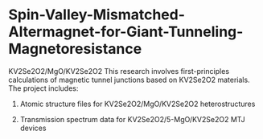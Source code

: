 # Spin-Valley-Mismatched-Altermagnet-for-Giant-Tunneling-Magnetoresistance
KV2Se2O2/MgO/KV2Se2O2
This research involves first-principles calculations of magnetic tunnel junctions based on KV2Se2O2 materials. The project includes:

1. Atomic structure files for KV2Se2O2/MgO/KV2Se2O2 heterostructures
   
2. Transmission spectrum data for KV2Se2O2/5-MgO/KV2Se2O2 MTJ devices
